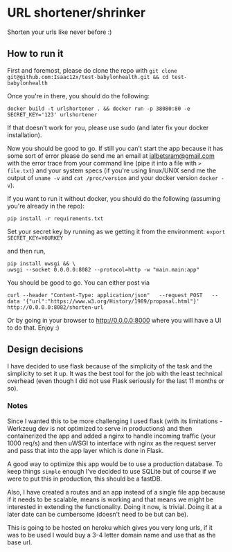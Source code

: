 # URL shortener/shrinker

Shorten your urls like never before :)

## How to run it

First and foremost, please do clone the repo with
`git clone git@github.com:Isaac12x/test-babylonhealth.git && cd test-babylonhealth`

Once you're in there, you should do the following:

`docker build -t urlshortener . && docker run -p 38080:80 -e SECRET_KEY='123' urlshortener`

If that doesn't work for you, please use sudo (and later fix your docker installation).

Now you should be good to go. If still you can't start the app because it has some sort of error please do send me an email at ialbetsram@gmail.com with the error trace from your command line (pipe it into a file with `> file.txt`) and your system specs (if you're using linux/UNIX send me the output of `uname -v` and `cat /proc/version` and your docker version `docker -v`).

If you want to run it without docker, you should do the following (assuming you're already in the repo):

`pip install -r requirements.txt`

Set your secret key by running as we getting it from the environment:
`export SECRET_KEY=YOURKEY`

and then run,

```
pip install uwsgi && \
uwsgi --socket 0.0.0.0:8082 --protocol=http -w "main.main:app"
```

You should be good to go. You can either post via

`curl --header "Content-Type: application/json"   --request POST   --data '{"url":"https://www.w3.org/History/1989/proposal.html"}'   http://0.0.0.0:8082/shorten-url`

Or by going in your browser to http://0.0.0.0:8000 where you will have a UI to do that. Enjoy :)

## Design decisions

I have decided to use flask because of the simplicity of the task and the simplicity to set it up. It was the best tool for the job with the least technical overhead (even though I did not use Flask seriously for the last 11 months or so).


### Notes

Since I wanted this to be more challenging I used flask (with its limitations - Werkzeug dev is not optimized to serve in productions) and then containerized the app and added a nginx to handle incoming traffic (your 1000 req/s) and then uWSGI to interface with nginx as the request server and pass that into the app layer which is done in Flask.

A good way to optimize this app would be to use a production database. To keep things `simple` enough I've decided to use SQLite but of course if we were to put this in production, this should be a fastDB.

Also, I have created a routes and an app instead of a single file app because if it needs to be scalable, means is working and that means we might be interested in extending the functionality. Doing it now, is trivial. Doing it at a later date can be cumbersome (doesn't need to be but can be).

This is going to be hosted on heroku which gives you very long urls, if it was to be used I would buy a 3-4 letter domain name and use that as the base url.
